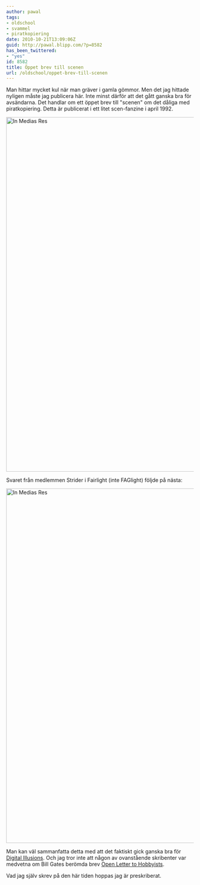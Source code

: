 ```yaml
---
author: pawal
tags:
- oldschool
- svammel
- piratkopiering
date: 2010-10-21T13:09:06Z
guid: http://pawal.blipp.com/?p=8582
has_been_twittered:
- "yes"
id: 8582
title: Öppet brev till scenen
url: /oldschool/oppet-brev-till-scenen
---
```


Man hittar mycket kul när man gräver i gamla gömmor. Men det jag
hittade nyligen måste jag publicera här. Inte minst därför att det
gått ganska bra för avsändarna. Det handlar om ett öppet brev till
"scenen" om det dåliga med piratkopiering. Detta är publicerat i ett
litet scen-fanzine i april 1992.

<a data-flickr-embed="true"  href="https://www.flickr.com/photos/pawal/33357961184/in/photostream/" title="In Medias Res"><img src="https://c1.staticflickr.com/3/2904/33357961184_3e43bd4ed8_o.png" width="675" height="950" alt="In Medias Res"></a><script async src="//embedr.flickr.com/assets/client-code.js" charset="utf-8"></script>

Svaret från medlemmen Strider i Fairlight (inte FAGlight) följde på nästa:

<a data-flickr-embed="true"  href="https://www.flickr.com/photos/pawal/34069590811/in/photostream/" title="In Medias Res"><img src="https://c1.staticflickr.com/3/2939/34069590811_a801ee627b_o.png" width="665" height="950" alt="In Medias Res"></a><script async src="//embedr.flickr.com/assets/client-code.js" charset="utf-8"></script>

Man kan väl sammanfatta detta med att det faktiskt gick ganska bra för
<a href="http://www.dice.se/">Digital Illusions</a>. Och jag tror inte
att någon av ovanstående skribenter var medvetna om Bill Gates berömda
brev <a href="http://en.wikipedia.org/wiki/Open_Letter_to_Hobbyists">Open
Letter to Hobbyists</a>.

Vad jag själv skrev på den här tiden hoppas jag är preskriberat.
